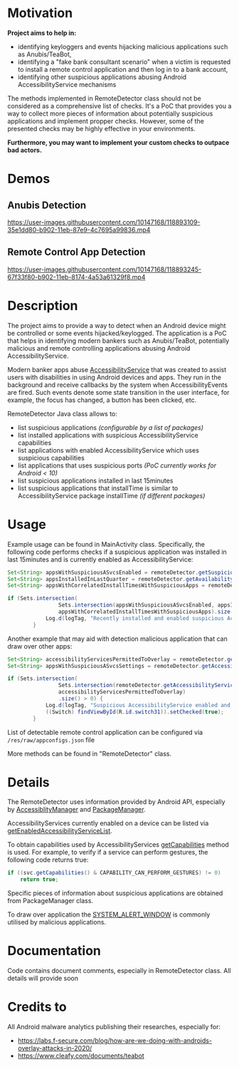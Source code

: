 # Motivation

**Project aims to help in:**
* identifying keyloggers and events hijacking malicious applications such as Anubis/TeaBot,
* identifying a "fake bank consultant scenario" when a victim is requested to install a remote control application and then log in to a bank account,
* identifying other suspicious applications abusing Android AccessibilityService mechanisms

The methods implemented in RemoteDetector class should not be considered as a comprehensive list of checks. It's a PoC that provides you a way to collect more pieces of information about potentially suspicious applications and implement propper checks. However, some of the presented checks may be highly effective in your environments.

**Furthermore, you may want to implement your custom checks to outpace bad actors.**

# Demos

## Anubis Detection

https://user-images.githubusercontent.com/10147168/118893109-35e1dd80-b902-11eb-87e9-4c7695a99836.mp4

## Remote Control App Detection

https://user-images.githubusercontent.com/10147168/118893245-67f33f80-b902-11eb-8174-4a53a61329f8.mp4

# Description
The project aims to provide a way to detect when an Android device might be controlled or some events hijacked/keylogged. The application is a PoC that helps in identifying modern bankers such as Anubis/TeaBot, potentially malicious and remote controlling applications abusing Android AccessibilityService.

Modern banker apps abuse [AccessibilityService](https://developer.android.com/reference/android/accessibilityservice/AccessibilityService) that was created to assist users with disabilities in using Android devices and apps. They run in the background and receive callbacks by the system when AccessibilityEvents are fired. Such events denote some state transition in the user interface, for example, the focus has changed, a button has been clicked, etc. 

RemoteDetector Java class allows to:
* list suspicious applications _(configurable by a list of packages)_
* list installed applications with suspicious AccessibilityService capabilities
* list applications with enabled AccessibilityService which uses suspicious capabilities
* list applications that uses suspicious ports _(PoC currently works for Android < 10)_
* list suspicious applications installed in last 15minutes 
* list suspicious applications that installTime is similar to AccessibilityService package installTime _(if different packages)_

# Usage

Example usage can be found in MainActivity class.
Specifically, the following code performs checks if a suspicious application was installed in last 15minutes and is currently enabled as AccessibilityService:

```java
Set<String> appsWithSuspiciousASvcsEnabled = remoteDetector.getSuspiciousAccessibilityServicesEnabled();
Set<String> appsInstalledInLastQuarter = remoteDetector.getAvailabilityServicesInstalledInLastQuarter();
Set<String> appsWithCorrelatedInstallTimesWithSuspiciousApps = remoteDetector.getAppsWithCorrelatedInstallTimesWithSuspiciousApps();

if (Sets.intersection(
                Sets.intersection(appsWithSuspiciousASvcsEnabled, appsInstalledInLastQuarter),
                appsWithCorrelatedInstallTimesWithSuspiciousApps).size() > 0) {
            Log.d(logTag, "Recently installed and enabled suspicious AccessibilityService!");
        }
```


Another example that may aid with detection malicious application that can draw over other apps:

```java
Set<String> accessibilityServicesPermittedToOverlay = remoteDetector.getAccessibilityServicesPermittedToOverlay();
Set<String> appsWithSuspiciousASvcsSettings = remoteDetector.getAccessibilityServicesWithSuspiciousSettingsInstalled();

if (Sets.intersection(
                Sets.intersection(remoteDetector.getAccessibilityServiceIDsEnabled(), appsWithSuspiciousASvcsSettings),
                accessibilityServicesPermittedToOverlay)
                .size() > 0) {
            Log.d(logTag, "Suspicious AccessibilityService enabled and can draw over apps");
            ((Switch) findViewById(R.id.switch31)).setChecked(true);
        }
```

List of detectable remote control application can be configured via `/res/raw/appconfigs.json` file 

More methods can be found in "RemoteDetector" class.

# Details

The RemoteDetector uses information provided by Android API, especially by [AccessiblityManager](https://developer.android.com/reference/android/view/accessibility/AccessibilityManager) and [PackageManager](https://developer.android.com/reference/android/content/pm/PackageManager).

AccessibilityServices currently enabled on a device can be listed via [getEnabledAccessibilityServiceList](https://developer.android.com/reference/android/view/accessibility/AccessibilityManager#getEnabledAccessibilityServiceList(int)).

To obtain capabilities used by AccessibilityServices [getCapabilities](https://developer.android.com/reference/android/accessibilityservice/AccessibilityServiceInfo#getCapabilities()) method is used. For example, to verify if a service can perform gestures, the following code returns true:

```java
if ((svc.getCapabilities() & CAPABILITY_CAN_PERFORM_GESTURES) != 0)
    return true;
```

Specific pieces of information about suspicious applications are obtained from PackageManager class.

To draw over application the [SYSTEM_ALERT_WINDOW](https://developer.android.com/reference/android/Manifest.permission#SYSTEM_ALERT_WINDOW) is commonly utilised by malicious applications.

# Documentation
Code contains document comments, especially in RemoteDetector class. 
All details will provide soon 

# Credits to
All Android malware analytics publishing their researches, especially for:
* https://labs.f-secure.com/blog/how-are-we-doing-with-androids-overlay-attacks-in-2020/
* https://www.cleafy.com/documents/teabot
